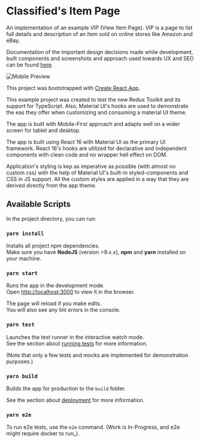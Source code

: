 # Classified's Item Page

An implementation of an example VIP (View Item Page). VIP is a page to list full details and description of an item sold on online stores like Amazon and eBay.

Documentation of the important design decisions made while development, built components and screenshots and approach used towards UX and SEO can be found [here](https://docs.google.com/document/d/1G0cwsuYjv0JedCSE2EEFOqEWiC_tMt0mnadc80n5mmo/edit?usp=sharing). 

![Mobile Preview](https://bit.ly/2BkPFvc)

This project was bootstrapped with [Create React App](https://github.com/facebook/create-react-app).

This example project was created to test the new Redux Toolkit and its support for TypeScript. Also, Material UI's hooks are used to demonstrate the eas they offer when customizing and consuming a material UI theme. 

The app is built with Mobile-First approach and adapts well on a wider screen for tablet and desktop.

The app is built using React 16 with Material UI as the primary UI framework. 
React 16's hooks are utilized for declarative and independent components with clean code and no wrapper hell effect on DOM.

Application's styling is kep as imperative as possible (with almost no custom css) with the help of Material UI's built-in styled-components and CSS in JS support.
All the custom styles are applied in a way that they are derived directly from the app theme.  

## Available Scripts

In the project directory, you can run:

### `yarn install`

Installs all project npm dependencies.<br />
Make sure you have **NodeJS** (version >9.x.x), **npm** and **yarn** installed on your machine.

### `yarn start`

Runs the app in the development mode.<br />
Open [http://localhost:3000](http://localhost:3000) to view it in the browser.

The page will reload if you make edits.<br />
You will also see any lint errors in the console.

### `yarn test`

Launches the test runner in the interactive watch mode.<br />
See the section about [running tests](https://facebook.github.io/create-react-app/docs/running-tests) for more information.

(Note that only a few tests and mocks are implemented for demonstration purposes.)

### `yarn build`

Builds the app for production to the `build` folder.<br />

See the section about [deployment](https://facebook.github.io/create-react-app/docs/deployment) for more information.

### `yarn e2e`

To run e2e tests, use the `e2e` command. (Work is In-Progress, and e2e might require docker to run_).
